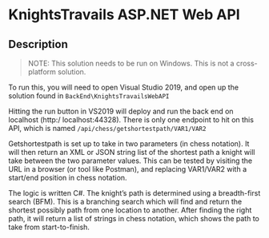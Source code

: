 # KnightsTravails ASP.NET Web API

## Description

>NOTE: This solution needs to be run on Windows. This is not a cross-platform solution.

To run this, you will need to open Visual Studio 2019, and open up the solution found in `BackEnd\KnightsTravailsWebAPI`

Hitting the run button in VS2019 will deploy and run the back end on localhost (http:/ localhost:44328). There is only one endpoint to hit on this API, which is named `/api/chess/getshortestpath/VAR1/VAR2`

Getshortestpath is set up to take in two parameters (in chess notation). It will then return an XML or JSON string list of the shortest path a knight will take between the two parameter values. This can be tested by visiting the URL in a browser (or tool like Postman), and replacing VAR1/VAR2 with a start/end position in chess notation.

The logic is written C#. The knight’s path is determined using a breadth-first search (BFM). This is a branching search which will find and return the shortest possibly path from one location to another. After finding the right path, it will return a list of strings in chess notation, which shows the path to take from start-to-finish.
